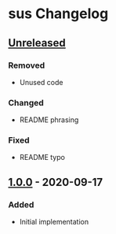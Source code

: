 # sus Changelog

<!--
- Added: for new features
- Changed for changes in existing functionality
- Deprecated: for soon-to-be removed features
- Removed: for now removed features
- Fixed: for any bug fixes
- Security: in case of vulnerabilities
-->


## [Unreleased]

### Removed
- Unused code

### Changed
- README phrasing

### Fixed
- README typo


## [1.0.0] - 2020-09-17

### Added
- Initial implementation


[Unreleased]: https://github.com/nkantar/sus/compare/1.0.0...HEAD
[1.0.0]: https://github.com/nkantar/sus/releases/tag/1.0.0
